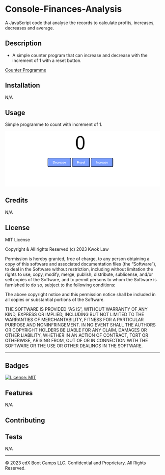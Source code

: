 # Console-Finances-Analysis

A JavaScript code that analyse the records to calculate profits, increases, decreases and average.

## Description

- A simple counter program that can increase and decrease with the increment of 1 with a reset button.

[Counter Programme](https://digita1panda.github.io/counter-programme/)

## Installation

N/A

## Usage

Simple programme to count with increment of 1.

![Webpage](images/site-screenshot.png)

## Credits

N/A

## License

MIT License

Copyright & All rights Reserved (c) 2023 Kwok Law

Permission is hereby granted, free of charge, to any person obtaining a copy of this software and associated documentation files (the “Software”), to deal in the Software without restriction, including without limitation the rights to use, copy, modify, merge, publish, distribute, sublicense, and/or sell copies of the Software, and to permit persons to whom the Software is furnished to do so, subject to the following conditions:

The above copyright notice and this permission notice shall be included in all copies or substantial portions of the Software.

THE SOFTWARE IS PROVIDED “AS IS”, WITHOUT WARRANTY OF ANY KIND, EXPRESS OR IMPLIED, INCLUDING BUT NOT LIMITED TO THE WARRANTIES OF MERCHANTABILITY, FITNESS FOR A PARTICULAR PURPOSE AND NONINFRINGEMENT. IN NO EVENT SHALL THE AUTHORS OR COPYRIGHT HOLDERS BE LIABLE FOR ANY CLAIM, DAMAGES OR OTHER LIABILITY, WHETHER IN AN ACTION OF CONTRACT, TORT OR OTHERWISE, ARISING FROM, OUT OF OR IN CONNECTION WITH THE SOFTWARE OR THE USE OR OTHER DEALINGS IN THE SOFTWARE.

---

## Badges

[![License: MIT](https://img.shields.io/badge/License-MIT-yellow.svg)](https://opensource.org/licenses/MIT)

## Features

N/A

## Contributing

## Tests

N/A

---

© 2023 edX Boot Camps LLC. Confidential and Proprietary. All Rights Reserved.
